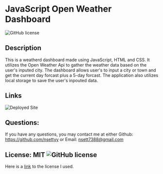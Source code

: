 # JavaScript Open Weather Dashboard
![GitHub license](https://img.shields.io/github/license/Naereen/StrapDown.js.svg)

## Description
This is a weatherd dashboard made using JavaScript, HTML and CSS. It utilizes the Open Weather Api to gather the weather data based on the user's inputed city. The dashboard allows user's to input a city or town and get the current day forcast plus a 5-day forcast. The application also utilizes local storage to save the user's inpouted data.

## Links
![Deployed Site](https://nsettyy.github.io/weather-dashboard/)

## Questions:
If you have any questions, you may contact me at either Github: https://github.com/nsettyy or Email: nsett7388@gmail.com

## License: MIT  ![GitHub license](https://img.shields.io/github/license/Naereen/StrapDown.js.svg)
Here is a [link](https://choosealicense.com/licenses/mit/) to the license I used.

